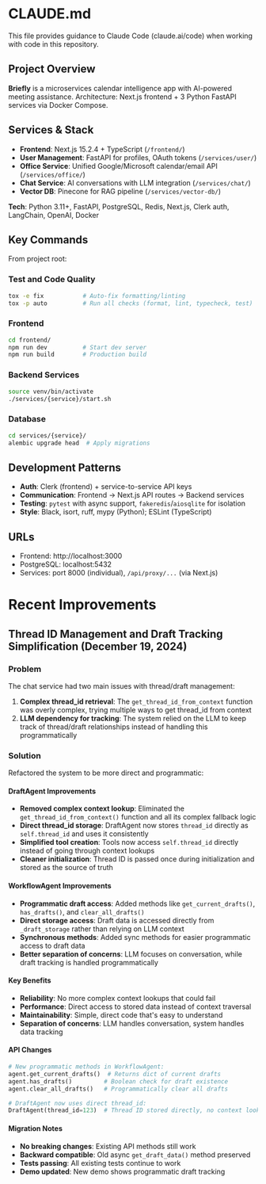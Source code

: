 # CLAUDE.md

This file provides guidance to Claude Code (claude.ai/code) when working with code in this repository.

## Project Overview

**Briefly** is a microservices calendar intelligence app with AI-powered meeting assistance. Architecture: Next.js frontend + 3 Python FastAPI services via Docker Compose.

## Services & Stack
- **Frontend**: Next.js 15.2.4 + TypeScript (`/frontend/`)
- **User Management**: FastAPI for profiles, OAuth tokens (`/services/user/`)
- **Office Service**: Unified Google/Microsoft calendar/email API (`/services/office/`)
- **Chat Service**: AI conversations with LLM integration (`/services/chat/`)
- **Vector DB**: Pinecone for RAG pipeline (`/services/vector-db/`)

**Tech**: Python 3.11+, FastAPI, PostgreSQL, Redis, Next.js, Clerk auth, LangChain, OpenAI, Docker

## Key Commands
From project root:

### Test and Code Quality
```bash
tox -e fix           # Auto-fix formatting/linting
tox -p auto          # Run all checks (format, lint, typecheck, test)
```

### Frontend
```bash
cd frontend/
npm run dev          # Start dev server
npm run build        # Production build
```

### Backend Services
```bash
source venv/bin/activate
./services/{service}/start.sh
```

### Database
```bash
cd services/{service}/
alembic upgrade head  # Apply migrations
```

## Development Patterns

- **Auth**: Clerk (frontend) + service-to-service API keys
- **Communication**: Frontend → Next.js API routes → Backend services
- **Testing**: `pytest` with async support, `fakeredis`/`aiosqlite` for isolation
- **Style**: Black, isort, ruff, mypy (Python); ESLint (TypeScript)

## URLs
- Frontend: http://localhost:3000
- PostgreSQL: localhost:5432
- Services: port 8000 (individual), `/api/proxy/...` (via Next.js)

# Recent Improvements

## Thread ID Management and Draft Tracking Simplification (December 19, 2024)

### Problem
The chat service had two main issues with thread/draft management:
1. **Complex thread_id retrieval**: The `get_thread_id_from_context` function was overly complex, trying multiple ways to get thread_id from context
2. **LLM dependency for tracking**: The system relied on the LLM to keep track of thread/draft relationships instead of handling this programmatically

### Solution
Refactored the system to be more direct and programmatic:

#### DraftAgent Improvements
- **Removed complex context lookup**: Eliminated the `get_thread_id_from_context()` function and all its complex fallback logic
- **Direct thread_id storage**: DraftAgent now stores `thread_id` directly as `self.thread_id` and uses it consistently
- **Simplified tool creation**: Tools now access `self.thread_id` directly instead of going through context lookups
- **Cleaner initialization**: Thread ID is passed once during initialization and stored as the source of truth

#### WorkflowAgent Improvements  
- **Programmatic draft access**: Added methods like `get_current_drafts()`, `has_drafts()`, and `clear_all_drafts()`
- **Direct storage access**: Draft data is accessed directly from `_draft_storage` rather than relying on LLM context
- **Synchronous methods**: Added sync methods for easier programmatic access to draft data
- **Better separation of concerns**: LLM focuses on conversation, while draft tracking is handled programmatically

#### Key Benefits
- **Reliability**: No more complex context lookups that could fail
- **Performance**: Direct access to stored data instead of context traversal  
- **Maintainability**: Simple, direct code that's easy to understand
- **Separation of concerns**: LLM handles conversation, system handles data tracking

#### API Changes
```python
# New programmatic methods in WorkflowAgent:
agent.get_current_drafts()  # Returns dict of current drafts
agent.has_drafts()         # Boolean check for draft existence  
agent.clear_all_drafts()   # Programmatically clear all drafts

# DraftAgent now uses direct thread_id:
DraftAgent(thread_id=123)  # Thread ID stored directly, no context lookup needed
```

#### Migration Notes
- **No breaking changes**: Existing API methods still work
- **Backward compatible**: Old async `get_draft_data()` method preserved
- **Tests passing**: All existing tests continue to work
- **Demo updated**: New demo shows programmatic draft tracking